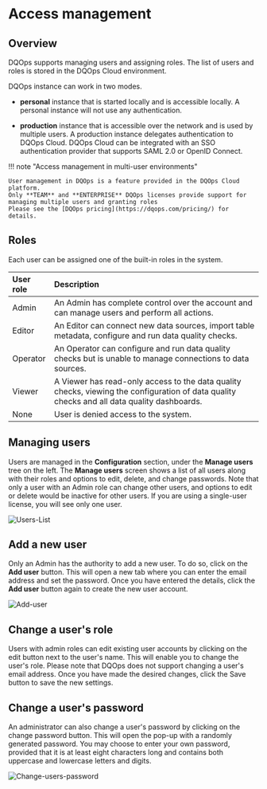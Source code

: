# Access management

## Overview

DQOps supports managing users and assigning roles. The list of users and roles is stored in the DQOps Cloud environment.

DQOps instance can work in two modes.

- **personal** instance that is started locally and is accessible locally. A personal instance will not use any authentication.

- **production** instance that is accessible over the network and is used by multiple users. A production instance delegates authentication to DQOps Cloud.
  DQOps Cloud can be integrated with an SSO authentication provider that supports SAML 2.0 or OpenID Connect.


!!! note "Access management in multi-user environments"

    User management in DQOps is a feature provided in the DQOps Cloud platform.
    Only **TEAM** and **ENTERPRISE** DQOps licenses provide support for managing multiple users and granting roles
    Please see the [DQOps pricing](https://dqops.com/pricing/) for details.


## Roles
Each user can be assigned one of the built-in roles in the system.

| User role | Description                                                                                                                                 |
|:----------|:--------------------------------------------------------------------------------------------------------------------------------------------|
| Admin     | An Admin has complete control over the account and can manage users and perform all actions.                                                |
| Editor    | An Editor can connect new data sources, import table metadata, configure and run data quality checks.                                       |
| Operator  | An Operator can configure and run data quality checks but is unable to manage connections to data sources.                                  |
| Viewer    | A Viewer has read-only access to the data quality checks, viewing the configuration of data quality checks and all data quality dashboards. |
| None      | User is denied access to the system.                                                                                                        |


## Managing users

Users are managed in the **Configuration** section, under the **Manage users** tree on the left.
The **Manage users** screen shows a list of all users along with their roles and options to edit, delete, and change passwords. 
Note that only a user with an Admin role can change other users, and options to edit or delete would be inactive for 
other users. If you are using a single-user license, you will see only one user.

![Users-List](https://dqops.com/docs/images/working-with-dqo/users-managment/userList3.png)


## Add a new user

Only an Admin has the authority to add a new user. To do so, click on the **Add user** button. This will open a new tab 
where you can enter the email address and set the password. Once you have entered the details, click the **Add user** button
again to create the new user account.

![Add-user](https://dqops.com/docs/images/working-with-dqo/users-managment/addUser2.png)

## Change a user's role

Users with admin roles can edit existing user accounts by clicking on the edit button next to the user's name. This will
enable you to change the user's role. Please note that DQOps does not support changing a user's email address. Once you have
made the desired changes, click the Save button to save the new settings.

## Change a user's password
An administrator can also change a user's password by clicking on the change password button. This will open the
pop-up with a randomly generated password. You may choose to enter your own password, provided that it is at least eight characters long
and contains both uppercase and lowercase letters and digits.

![Change-users-password](https://dqops.com/docs/images/working-with-dqo/users-managment/changePassword.png)
